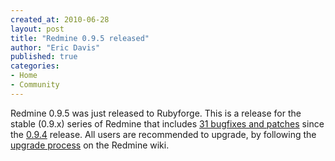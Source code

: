 ```yaml
---
created_at: 2010-06-28
layout: post
title: "Redmine 0.9.5 released"
author: "Eric Davis"
published: true
categories:
- Home
- Community
---
```


Redmine 0.9.5 was just released to Rubyforge.  This is a release for the stable (0.9.x) series of Redmine that includes [31 bugfixes and patches][version] since the [0.9.4][] release.  All users are recommended to upgrade, by following the [upgrade process][upgrade] on the Redmine wiki.

[release]: http://www.redmine.org/news/39
[version]: http://www.redmine.org/versions/show/19
[0.9.4]: http://redmineblog.com/articles/redmine-0.9.4-released
[upgrade]: http://www.redmine.org/wiki/redmine/RedmineUpgrade
